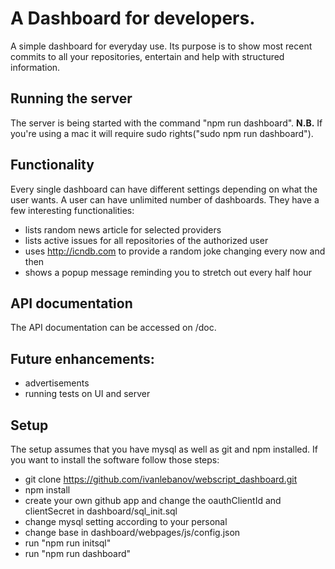 # A Dashboard for developers.

A simple dashboard for everyday use. Its purpose is to show most recent commits to all your repositories, entertain and help with structured information.

## Running the server
The server is being started with the command "npm run dashboard".
**N.B.** If you're using a mac it will require sudo rights("sudo npm run dashboard").

## Functionality
Every single dashboard can have different settings depending on what the user wants.
A user can have unlimited number of dashboards. They have a few interesting functionalities:
+ lists random news article for selected providers
+ lists active issues for all repositories of the authorized user
+ uses http://icndb.com to provide a random joke changing every now and then
+ shows a popup message reminding you to stretch out every half hour

## API documentation
The API documentation can be accessed on /doc.

## Future enhancements:
+ advertisements
+ running tests on UI and server

## Setup
The setup assumes that you have mysql as well as git and npm installed. If you want to install the software follow those steps:

+ git clone https://github.com/ivanlebanov/webscript_dashboard.git
+ npm install
+ create your own github app and change the oauthClientId and clientSecret in dashboard/sql_init.sql
+ change mysql setting according to your personal
+ change base in dashboard/webpages/js/config.json
+ run "npm run initsql"
+ run "npm run dashboard"
